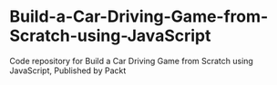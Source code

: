 # Build-a-Car-Driving-Game-from-Scratch-using-JavaScript
Code repository for Build a Car Driving Game from Scratch using JavaScript, Published by Packt
